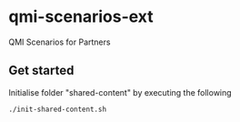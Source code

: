 # qmi-scenarios-ext

QMI Scenarios for Partners

## Get started
Initialise folder "shared-content" by executing the following

```
./init-shared-content.sh

```